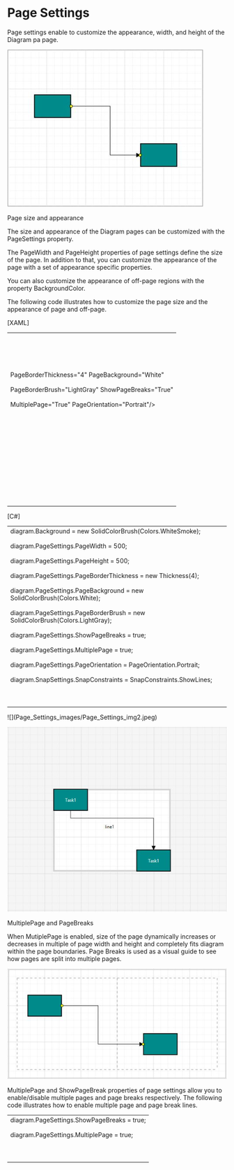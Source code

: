 # Page Settings

Page settings enable to customize the appearance, width, and height of the Diagram pa page.

![](Page_Settings_images/Page_Settings_img1.jpeg)


Page size and appearance

The size and appearance of the Diagram pages can be customized with the PageSettings property.

The PageWidth and PageHeight properties of page settings define the size of the page. In addition to that, you can customize the appearance of the page with a set of appearance specific properties. 

You can also customize the appearance of off-page regions with the property BackgroundColor.

The following code illustrates how to customize the page size and the appearance of page and off-page.

[XAML]

<table>
<tr>
<td>
<diagram:SfDiagram x:Name="diagram" Background="WhiteSmoke"><br/><br/><diagram:SfDiagram.PageSettings><br/><br/><diagram:PageSettings PageWidth="500" PageHeight="500" <br/><br/>PageBorderThickness="4" PageBackground="White"<br/><br/>PageBorderBrush="LightGray" ShowPageBreaks="True"     <br/><br/>MultiplePage="True" PageOrientation="Portrait"/><br/><br/></diagram:SfDiagram.PageSettings> <br/><br/><diagram:SfDiagram.SnapSettings><br/><br/><diagram:SnapSettings SnapConstraints="ShowLines"/><br/><br/></diagram:SfDiagram.SnapSettings><br/><br/></diagram:SfDiagram><br/><br/><br/><br/></td></tr>
</table>
[C#]

<table>
<tr>
<td>
diagram.Background = new SolidColorBrush(Colors.WhiteSmoke);<br/><br/>diagram.PageSettings.PageWidth = 500;<br/><br/>diagram.PageSettings.PageHeight = 500;<br/><br/>diagram.PageSettings.PageBorderThickness = new Thickness(4);<br/><br/>diagram.PageSettings.PageBackground = new SolidColorBrush(Colors.White);<br/><br/>diagram.PageSettings.PageBorderBrush = new SolidColorBrush(Colors.LightGray);<br/><br/>diagram.PageSettings.ShowPageBreaks = true;<br/><br/>diagram.PageSettings.MultiplePage = true;<br/><br/>diagram.PageSettings.PageOrientation = PageOrientation.Portrait;<br/><br/>diagram.SnapSettings.SnapConstraints = SnapConstraints.ShowLines;<br/><br/><br/><br/></td></tr>
</table>
![](Page_Settings_images/Page_Settings_img2.jpeg)


![](Page_Settings_images/Page_Settings_img3.jpeg)


MultiplePage and PageBreaks

When MutiplePage is enabled, size of the page dynamically increases or decreases in multiple of page width and height and completely fits diagram within the page boundaries. Page Breaks is used as a visual guide to see how pages are split into multiple pages.

![](Page_Settings_images/Page_Settings_img4.jpeg)


MultiplePage and ShowPageBreak properties of page settings allow you to enable/disable multiple pages and page breaks respectively. The following code illustrates how to enable multiple page and page break lines.

<table>
<tr>
<td>
diagram.PageSettings.ShowPageBreaks = true;<br/><br/>diagram.PageSettings.MultiplePage = true;<br/><br/><br/><br/></td></tr>
</table>
